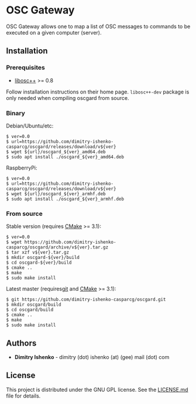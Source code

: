 # OSC Gateway

OSC Gateway allows one to map a list of OSC messages to commands to be executed
on a given computer (server).

## Installation

### Prerequisites

* [libosc++](https://github.com/dimitry-ishenko-casparcg/liboscpp) >= 0.8

Follow installation instructions on their home page. `libosc++-dev` package is
only needed when compiling oscgard from source.

### Binary

Debian/Ubuntu/etc:

```shell
$ ver=0.0
$ url=https://github.com/dimitry-ishenko-casparcg/oscgard/releases/download/v${ver}
$ wget ${url}/oscgard_${ver}_amd64.deb
$ sudo apt install ./oscgard_${ver}_amd64.deb
```

RaspberryPi:

```shell
$ ver=0.0
$ url=https://github.com/dimitry-ishenko-casparcg/oscgard/releases/download/v${ver}
$ wget ${url}/oscgard_${ver}_armhf.deb
$ sudo apt install ./oscgard_${ver}_armhf.deb
```

### From source

Stable version (requires [CMake](https://cmake.org/) >= 3.1):

```shell
$ ver=0.0
$ wget https://github.com/dimitry-ishenko-casparcg/oscgard/archive/v${ver}.tar.gz
$ tar xzf v${ver}.tar.gz
$ mkdir oscgard-${ver}/build
$ cd oscgard-${ver}/build
$ cmake ..
$ make
$ sudo make install
```

Latest master (requires[git](https://git-scm.com/) and
[CMake](https://cmake.org/) >= 3.1):

```shell
$ git https://github.com/dimitry-ishenko-casparcg/oscgard.git
$ mkdir oscgard/build
$ cd oscgard/build
$ cmake ..
$ make
$ sudo make install
```

## Authors

* **Dimitry Ishenko** - dimitry (dot) ishenko (at) (gee) mail (dot) com

## License

This project is distributed under the GNU GPL license. See the
[LICENSE.md](LICENSE.md) file for details.
